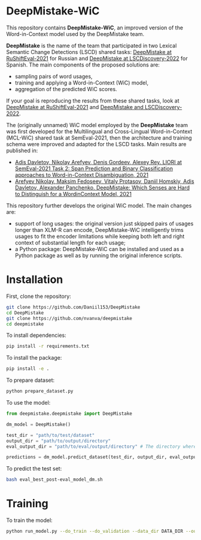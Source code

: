 # DeepMistake-WiC
This repository contains **DeepMistake-WiC**, an improved version of the Word-in-Context model used by the DeepMistake team.

**DeepMistake** is the name of the team that participated in two Lexical Semantic Change Detections (LSCD) shared tasks: [DeepMistake at RuShiftEval-2021](https://www.dialog-21.ru/media/5491/arefyevnplusetal133.pdf) for Russian and [DeepMistake at LSCDiscovery-2022](https://aclanthology.org/2022.lchange-1.18/) for Spanish. The main components of the proposed solutions are: 
- sampling pairs of word usages,
- training and applying a Word-in-Context (WiC) model,
- aggregation of the predicted WiC scores.

If your goal is reproducing the results from these shared tasks, look at [DeepMistake at RuShiftEval-2021](https://github.com/Daniil153/DeepMistake) and [DeepMistake and LSCDiscovery-2022](https://github.com/Daniil153/DM-in-Spanish-LSCDiscovery).

The (originally unnamed) WiC model employed by the **DeepMistake** team was first developed for the Multilingual and Cross-Lingual Word-in-Context (MCL-WiC) shared task at SemEval-2021, then the architecture and training schema were improved and adapted for the LSCD tasks. Main results are published in:
- [Adis Davletov, Nikolay Arefyev, Denis Gordeev, Alexey Rey. LIORI at SemEval-2021 Task 2: Span Prediction and Binary Classification approaches to Word-in-Context Disambiguation, 2021](https://aclanthology.org/2021.semeval-1.103/)
- [Arefyev Nikolay, Maksim Fedoseev, Vitaly Protasov, Daniil Homskiy, Adis Davletov, Alexander Panchenko. DeepMistake: Which Senses are Hard to Distinguish for a Word­in­Context Model, 2021](https://www.dialog-21.ru/media/5491/arefyevnplusetal133.pdf)

This repository further develops the original WiC model. The main changes are:
- support of long usages: the original version just skipped pairs of usages longer than XLM-R can encode, DeepMistake-WiC intelligently trims usages to fit the encoder limitations while keeping both left and right context of substantial length for each usage;
- a Python package: DeepMistake-WiC can be installed and used as a Python package as well as by running the original inference scripts.

# Installation
First, clone the repository:
```bash
git clone https://github.com/Daniil153/DeepMistake
cd DeepMistake
git clone https://github.com/nvanva/deepmistake
cd deepmistake
```

To install dependencies:
```bash
pip install -r requirements.txt
```

To install the package:
```bash
pip install -e .
```

To prepare dataset:

```bash
python prepare_dataset.py
```

To use the model:
```python
from deepmistake.deepmistake import DeepMistake

dm_model = DeepMistake()

test_dir = "path/to/test/dataset"
output_dir = "path/to/output/directory"
eval_output_dir = "path/to/eval/output/directory" # The directory where features and labels will be saved will be output_dir/eval_output_dir

predictions = dm_model.predict_dataset(test_dir, output_dir, eval_output_dir)
```

To predict the test set:
```bash
bash eval_best_post-eval_model_dm.sh
```

# Training
To train the model:
```bash
python run_model.py --do_train --do_validation --data_dir DATA_DIR --output_dir MODEL_OUT_DIR
```

